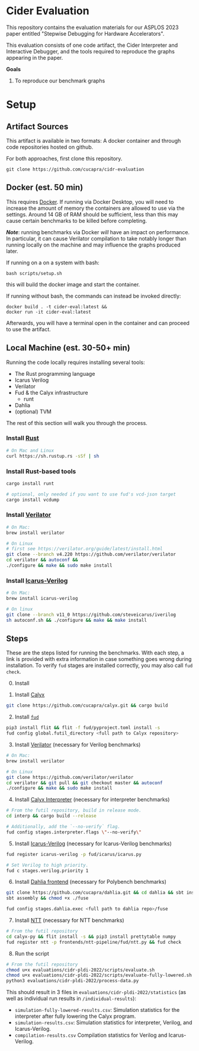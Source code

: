# Cider Evaluation

This repository contains the evaluation materials for our ASPLOS 2023 paper
entitled "Stepwise Debugging for Hardware Accelerators".

This evaluation consists of one code artifact, the Cider Interpreter and
Interactive Debugger, and the tools required to reproduce the graphs appearing
in the paper.

**Goals**
1. To reproduce our benchmark graphs

# Setup

## Artifact Sources

This artifact is available in two formats: A docker container and through code
repositories hosted on github.

For both approaches, first clone this repository.
```
git clone https://github.com/cucapra/cidr-evaluation
```

## Docker (est. 50 min)

This requires [Docker][docker]. If running via Docker Desktop, you
will need to increase the amount of memory the containers are allowed to use via
the settings. Around 14 GB of RAM should be sufficient, less than this may cause
certain benchmarks to be killed before completing.

***Note***: running benchmarks via Docker _will_ have an impact on performance.
In particular, it can cause Verilator compilation to take notably longer than
running locally on the machine and may influence the graphs produced later.

If running on a on a system with bash:
```
bash scripts/setup.sh
```
this will build the docker image and start the container.

If running without bash, the commands can instead be invoked directly:
```
docker build . -t cider-eval:latest &&
docker run -it cider-eval:latest
```

Afterwards, you will have a terminal open in the container and can proceed to
use the artifact.

## Local Machine (est. 30-50+ min)

Running the code locally requires installing several tools:
- The Rust programming language
- Icarus Verilog
- Verilator
- Fud & the Calyx infrastructure
  - runt
- Dahlia
- (optional) TVM

The rest of this section will walk you through the process.

### Install [Rust][rust]
```bash
# On Mac and Linux
curl https://sh.rustup.rs -sSf | sh
```

### Install Rust-based tools
```bash
cargo install runt

# optional, only needed if you want to use fud's vcd-json target
cargo install vcdump
```

### Install [Verilator][verilator]
```bash
# On Mac:
brew install verilator

# On Linux
# first see https://verilator.org/guide/latest/install.html
git clone --branch v4.220 https://github.com/verilator/verilator
cd verilator && autoconf &&
./configure && make && sudo make install
```

### Install [Icarus-Verilog][icarus]
```bash
# On Mac:
brew install icarus-verilog

# On linux
git clone --branch v11_0 https://github.com/steveicarus/iverilog
sh autoconf.sh && ./configure && make && make install
```
## Steps

These are the steps listed for running the benchmarks. With each step, a link is provided with
extra information in case something goes wrong during installation. To verify `fud` stages are
installed correctly, you may also call `fud check`.

0. Install



1. Install [Calyx](https://capra.cs.cornell.edu/docs/calyx/intro.html#compiler-installation)

```bash
git clone https://github.com/cucapra/calyx.git && cargo build
```

2. Install [`fud`](https://capra.cs.cornell.edu/docs/calyx/intro.html#installing-the-command-line-driver)

```bash
pip3 install flit && flit -f fud/pyproject.toml install -s
fud config global.futil_directory <full path to Calyx repository>
```

3. Install [Verilator](https://capra.cs.cornell.edu/docs/calyx/intro.html#simulating-with-verilator) (necessary for Verilog benchmarks)

```bash
# On Mac:
brew install verilator

# On Linux
git clone https://github.com/verilator/verilator
cd verilator && git pull && git checkout master && autoconf
./configure && make && sudo make install
```

4. Install [Calyx Interpreter](https://capra.cs.cornell.edu/docs/calyx/interpreter.html#interpreting-via-fud) (necessary for interpreter benchmarks)

```bash
# From the futil repository, build in release mode.
cd interp && cargo build --release

# Additionally, add the `--no-verify` flag.
fud config stages.interpreter.flags \"--no-verify\"
```

5. Install [Icarus-Verilog](https://capra.cs.cornell.edu/docs/calyx/fud/index.html#icarus-verilog) (necessary for Icarus-Verilog benchmarks)

```bash
fud register icarus-verilog -p fud/icarus/icarus.py

# Set Verilog to high priority.
fud c stages.verilog.priority 1
```

6. Install [Dahlia frontend](https://capra.cs.cornell.edu/docs/calyx/fud/index.html#dahlia-frontend) (necessary for Polybench benchmarks)

```bash
git clone https://github.com/cucapra/dahlia.git && cd dahlia && sbt install
sbt assembly && chmod +x ./fuse

fud config stages.dahlia.exec <full path to dahlia repo>/fuse
```

7. Install [NTT](https://capra.cs.cornell.edu/docs/calyx/frontends/ntt.html#installation) (necessary for NTT benchmarks)
```bash
# From the futil repository
cd calyx-py && flit install -s && pip3 install prettytable numpy
fud register ntt -p frontends/ntt-pipeline/fud/ntt.py && fud check
```

8. Run the script

```bash
# From the futil repository
chmod u+x evaluations/cidr-pldi-2022/scripts/evaluate.sh
chmod u+x evaluations/cidr-pldi-2022/scripts/evaluate-fully-lowered.sh 
python3 evaluations/cidr-pldi-2022/process-data.py
```

This should result in 3 files in `evaluations/cidr-pldi-2022/statistics` (as well as individual run results in `/individual-results`):
- `simulation-fully-lowered-results.csv`: Simulation statistics for the interpreter after fully lowering the Calyx program. 
- `simulation-results.csv`: Simulation statistics for interpreter, Verilog, and Icarus-Verilog.
- `compilation-results.csv` Compilation statistics for Verilog and Icarus-Verilog.







[docker]: https://www.docker.com/
[rust]: https://doc.rust-lang.org/cargo/getting-started/installation.html
[verilator]: https://verilator.org/guide/latest/install.html
[icarus]: http://iverilog.icarus.com/
